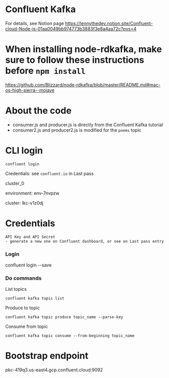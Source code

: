 # Confluent Kafka

For details, see Notion page
https://lennythedev.notion.site/Confluent-cloud-Node-js-01aa0049bb974773b3883f3e8a4aa72c?pvs=4

# When installing node-rdkafka, make sure to follow these instructions before `npm install`
https://github.com/Blizzard/node-rdkafka/blob/master/README.md#mac-os-high-sierra--mojave

# About the code
- consumer.js and producer.js is directly from the Confluent Kafka tutorial
- consumer2.js and producer2.js is modified for the `poems` topic

# CLI login

```
confluent login
```

Credentials:
see `confluent.io` in Last pass

cluster_0

environment:
env-7nvpzw

cluster:
lkc-v1z0dj


# Credentials
```
API Key and API Secret
- generate a new one on Confluent dashboard, or see on Last pass entry
```

### Login
confluent login --save

### Do commands

List topics
```
confluent kafka topic list
```

Produce to topic
```
confluent kafka topic produce topic_name --parse-key
```

Consume from topic
```
confluent kafka topic consume --from-beginning topic_name
```

# Bootstrap endpoint
pkc-419q3.us-east4.gcp.confluent.cloud:9092
